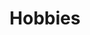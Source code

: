 ---
layout: page
title: Hobbies
nav: true
nav_order: 6
dropdown: true
children: 
    - title: Archery!
      permalink: /archery/
    - title: Desmos
      permalink: /desmos/
    - title: Other
      permalink: /other/
---